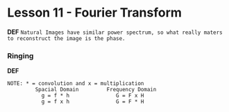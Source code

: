 # Lesson 11 - Fourier Transform

**DEF** ```Natural Images have similar power spectrum, so what really maters to reconstruct the image is the phase.```

### Ringing


**DEF**
``` Convolution in spacial domain is the multiplication in frequency domain and vice-verse.
NOTE: * = convolution and x = multiplication
         Spacial Domain         Frequency Domain
           g = f * h               G = F x H
           g = f x h               G = F * H
```

